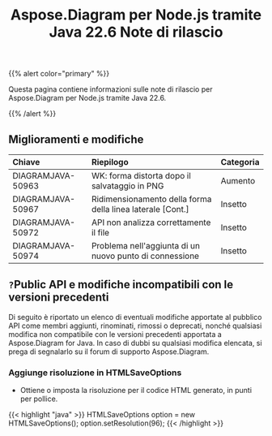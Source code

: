 ﻿---
title: Aspose.Diagram per Node.js tramite Java 22.6 Note di rilascio
type: docs
weight: 22
url: /it/java/aspose-diagram-for-node-js-via-java-22-6-release-notes/
---
{{% alert color="primary" %}}

Questa pagina contiene informazioni sulle note di rilascio per Aspose.Diagram per Node.js tramite Java 22.6.

{{% /alert %}}
## **Miglioramenti e modifiche**  ##

|**Chiave**|**Riepilogo**|**Categoria**|
|:- |:- |:- |
|DIAGRAMJAVA-50963|WK: forma distorta dopo il salvataggio in PNG|Aumento|
|DIAGRAMJAVA-50967|Ridimensionamento della forma della linea laterale [Cont.]|Insetto|
|DIAGRAMJAVA-50972|API non analizza correttamente il file|Insetto|
|DIAGRAMJAVA-50974|Problema nell'aggiunta di un nuovo punto di connessione|Insetto|

## `?`**Public API e modifiche incompatibili con le versioni precedenti**
Di seguito è riportato un elenco di eventuali modifiche apportate al pubblico API come membri aggiunti, rinominati, rimossi o deprecati, nonché qualsiasi modifica non compatibile con le versioni precedenti apportata a Aspose.Diagram for Java. In caso di dubbi su qualsiasi modifica elencata, si prega di segnalarlo su il forum di supporto Aspose.Diagram.

### **Aggiunge risoluzione in HTMLSaveOptions**
- Ottiene o imposta la risoluzione per il codice HTML generato, in punti per pollice.

{{< highlight "java" >}}
HTMLSaveOptions option = new HTMLSaveOptions();
option.setResolution(96);
{{< /highlight >}}

